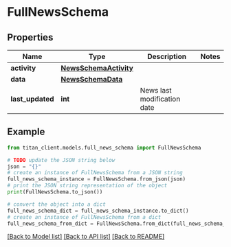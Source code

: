 # FullNewsSchema


## Properties

Name | Type | Description | Notes
------------ | ------------- | ------------- | -------------
**activity** | [**NewsSchemaActivity**](NewsSchemaActivity.md) |  | 
**data** | [**NewsSchemaData**](NewsSchemaData.md) |  | 
**last_updated** | **int** | News last modification date | 

## Example

```python
from titan_client.models.full_news_schema import FullNewsSchema

# TODO update the JSON string below
json = "{}"
# create an instance of FullNewsSchema from a JSON string
full_news_schema_instance = FullNewsSchema.from_json(json)
# print the JSON string representation of the object
print(FullNewsSchema.to_json())

# convert the object into a dict
full_news_schema_dict = full_news_schema_instance.to_dict()
# create an instance of FullNewsSchema from a dict
full_news_schema_from_dict = FullNewsSchema.from_dict(full_news_schema_dict)
```
[[Back to Model list]](../README.md#documentation-for-models) [[Back to API list]](../README.md#documentation-for-api-endpoints) [[Back to README]](../README.md)


